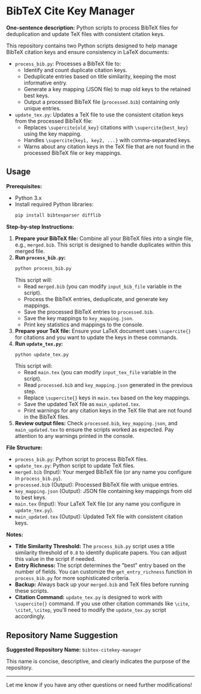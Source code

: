 # BibTeX Cite Key Manager

**One-sentence description:** Python scripts to process BibTeX files for deduplication and update TeX files with consistent citation keys.

This repository contains two Python scripts designed to help manage BibTeX citation keys and ensure consistency in LaTeX documents:

*   `process_bib.py`: Processes a BibTeX file to:
    *   Identify and count duplicate citation keys.
    *   Deduplicate entries based on title similarity, keeping the most informative entry.
    *   Generate a key mapping (JSON file) to map old keys to the retained best keys.
    *   Output a processed BibTeX file (`processed.bib`) containing only unique entries.
*   `update_tex.py`: Updates a TeX file to use the consistent citation keys from the processed BibTeX file:
    *   Replaces `\supercite{old_key}` citations with `\supercite{best_key}` using the key mapping.
    *   Handles `\supercite{key1, key2, ...}` with comma-separated keys.
    *   Warns about any citation keys in the TeX file that are not found in the processed BibTeX file or key mappings.

## Usage

**Prerequisites:**

*   Python 3.x
*   Install required Python libraries:
    ```bash
    pip install bibtexparser difflib
    ```

**Step-by-step Instructions:**

1.  **Prepare your BibTeX file:**  Combine all your BibTeX files into a single file, e.g., `merged.bib`. This script is designed to handle duplicates within this merged file.
2.  **Run `process_bib.py`:**
    ```bash
    python process_bib.py
    ```
    This script will:
    *   Read `merged.bib` (you can modify `input_bib_file` variable in the script).
    *   Process the BibTeX entries, deduplicate, and generate key mappings.
    *   Save the processed BibTeX entries to `processed.bib`.
    *   Save the key mappings to `key_mapping.json`.
    *   Print key statistics and mappings to the console.
3.  **Prepare your TeX file:** Ensure your LaTeX document uses `\supercite{}` for citations and you want to update the keys in these commands.
4.  **Run `update_tex.py`:**
    ```bash
    python update_tex.py
    ```
    This script will:
    *   Read `main.tex` (you can modify `input_tex_file` variable in the script).
    *   Read `processed.bib` and `key_mapping.json` generated in the previous step.
    *   Replace `\supercite{}` keys in `main.tex` based on the key mappings.
    *   Save the updated TeX file as `main_updated.tex`.
    *   Print warnings for any citation keys in the TeX file that are not found in the BibTeX files.
5.  **Review output files:** Check `processed.bib`, `key_mapping.json`, and `main_updated.tex` to ensure the scripts worked as expected. Pay attention to any warnings printed in the console.

**File Structure:**

*   `process_bib.py`: Python script to process BibTeX files.
*   `update_tex.py`: Python script to update TeX files.
*   `merged.bib` (Input): Your merged BibTeX file (or any name you configure in `process_bib.py`).
*   `processed.bib` (Output): Processed BibTeX file with unique entries.
*   `key_mapping.json` (Output): JSON file containing key mappings from old to best keys.
*   `main.tex` (Input): Your LaTeX TeX file (or any name you configure in `update_tex.py`).
*   `main_updated.tex` (Output): Updated TeX file with consistent citation keys.

**Notes:**

*   **Title Similarity Threshold:**  The `process_bib.py` script uses a title similarity threshold of `0.8` to identify duplicate papers. You can adjust this value in the script if needed.
*   **Entry Richness:** The script determines the "best" entry based on the number of fields. You can customize the `get_entry_richness` function in `process_bib.py` for more sophisticated criteria.
*   **Backup:** Always back up your `merged.bib` and TeX files before running these scripts.
*   **Citation Command:** `update_tex.py` is designed to work with `\supercite{}` command. If you use other citation commands like `\cite`, `\citet`, `\citep`, you'll need to modify the `update_tex.py` script accordingly.

## Repository Name Suggestion

**Suggested Repository Name:** `bibtex-citekey-manager`

This name is concise, descriptive, and clearly indicates the purpose of the repository.

---

Let me know if you have any other questions or need further modifications!
